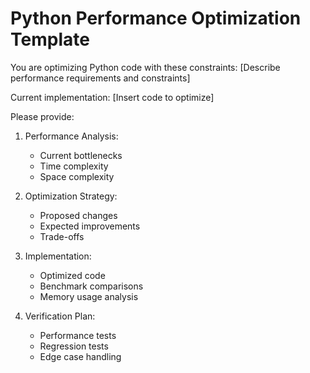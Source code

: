 # Python Performance Optimization Template

You are optimizing Python code with these constraints:
[Describe performance requirements and constraints]

Current implementation:
[Insert code to optimize]

Please provide:
1. Performance Analysis:
   - Current bottlenecks
   - Time complexity
   - Space complexity

2. Optimization Strategy:
   - Proposed changes
   - Expected improvements
   - Trade-offs

3. Implementation:
   - Optimized code
   - Benchmark comparisons
   - Memory usage analysis

4. Verification Plan:
   - Performance tests
   - Regression tests
   - Edge case handling